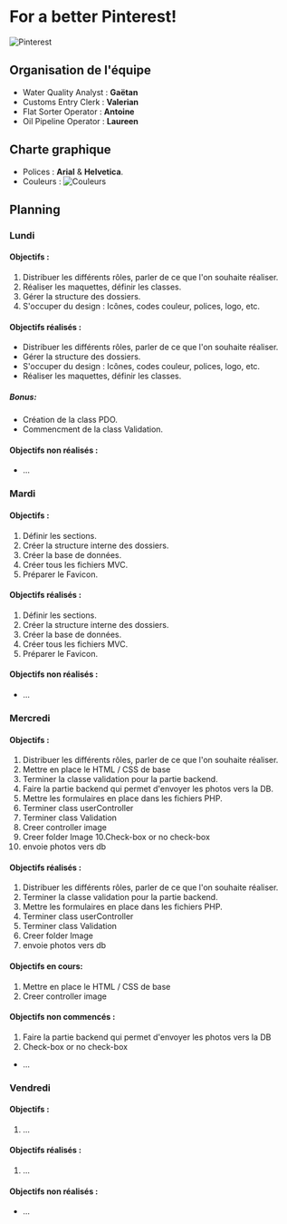 # For a better Pinterest!
![Pinterest](https://i.imgur.com/KwYd48o.png "Pinterest")
## Organisation de l'équipe
- Water Quality Analyst : **Gaëtan**
- Customs Entry Clerk : **Valerian**
- Flat Sorter Operator : **Antoine**
- Oil Pipeline Operator : **Laureen**
## Charte graphique
- Polices : **Arial** & **Helvetica**.
- Couleurs : ![Couleurs](https://i.imgur.com/J3Ks2uK.png "Couleurs")
## Planning 
### Lundi 
#### Objectifs :
1. Distribuer les différents rôles, parler de ce que l'on souhaite réaliser.
2. Réaliser les maquettes, définir les classes.
3. Gérer la structure des dossiers.
4. S'occuper du design : Icônes, codes couleur, polices, logo, etc.
#### Objectifs réalisés :
- Distribuer les différents rôles, parler de ce que l'on souhaite réaliser.
- Gérer la structure des dossiers.
- S'occuper du design : Icônes, codes couleur, polices, logo, etc.
- Réaliser les maquettes, définir les classes.
##### Bonus:
- Création de la class PDO.
- Commencment de la class Validation.
#### Objectifs non réalisés :
- ...
### Mardi
#### Objectifs :
1. Définir les sections.
2. Créer la structure interne des dossiers.
3. Créer la base de données.
4. Créer tous les fichiers MVC.
5. Préparer le Favicon.
#### Objectifs réalisés :
1. Définir les sections.
2. Créer la structure interne des dossiers.
3. Créer la base de données.
4. Créer tous les fichiers MVC.
5. Préparer le Favicon.
#### Objectifs non réalisés :
- ...
### Mercredi
#### Objectifs :
1. Distribuer les différents rôles, parler de ce que l'on souhaite réaliser.
2. Mettre en place le HTML / CSS de base
3. Terminer la classe validation pour la partie backend.
4. Faire la partie backend qui permet d'envoyer les photos vers la DB.
5. Mettre les formulaires en place dans les fichiers PHP. 
6. Terminer class userController
7. Terminer class Validation
8. Creer controller image
9. Creer folder Image
10.Check-box or no check-box 
11. envoie photos vers db
#### Objectifs réalisés :
1. Distribuer les différents rôles, parler de ce que l'on souhaite réaliser.
2. Terminer la classe validation pour la partie backend.
3. Mettre les formulaires en place dans les fichiers PHP. 
4. Terminer class userController
5. Terminer class Validation
6. Creer folder Image
7. envoie photos vers db
#### Objectifs en cours:
1. Mettre en place le HTML / CSS de base
2. Creer controller image
#### Objectifs non commencés :
1. Faire la partie backend qui permet d'envoyer les photos vers la DB
2. Check-box or no check-box 
- ...
### Vendredi
#### Objectifs :
1. ...
#### Objectifs réalisés :
1. ...
#### Objectifs non réalisés :
- ...

